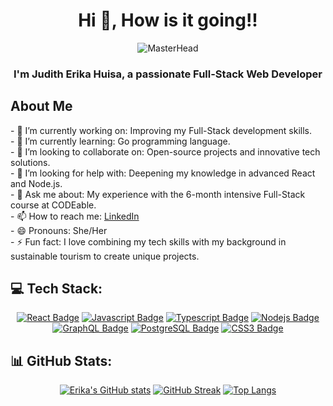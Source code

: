 <h1 align="center">Hi 👋, How is it going!!</h1>

<p align="center">
  <img src="https://media.giphy.com/media/dUa0YL1AZlevEpLrEx/giphy.gif?cid=790b761171zz6g9gxlox9qzk7x6glrzvbovfoq5kf555i7fs&ep=v1_gifs_search&rid=giphy.gif&ct=g" alt="MasterHead"/>
</p>

<h3 align="center">I'm Judith Erika Huisa, a passionate Full-Stack Web Developer</h3>

<h2>About Me</h2>
<p>
  - 🔭 I’m currently working on: Improving my Full-Stack development skills.<br>
  - 🌱 I’m currently learning: Go programming language.<br>
  - 👯 I’m looking to collaborate on: Open-source projects and innovative tech solutions.<br>
  - 🤔 I’m looking for help with: Deepening my knowledge in advanced React and Node.js.<br>
  - 💬 Ask me about: My experience with the 6-month intensive Full-Stack course at CODEable.<br>
  - 📫 How to reach me: <a href="www.linkedin.com/in/full-stack-web-developer-judith-huisa">LinkedIn</a><br>
  - 😄 Pronouns: She/Her<br>
  - ⚡ Fun fact: I love combining my tech skills with my background in sustainable tourism to create unique projects.<br>
</p>

<h2>💻 Tech Stack:</h2>
<p align="center">
  <a href="#"><img src="https://img.shields.io/badge/-React-61DBFB?style=for-the-badge&labelColor=black&logo=react&logoColor=61DBFB" alt="React Badge"/></a>
  <a href="#"><img src="https://img.shields.io/badge/-Javascript-F0DB4F?style=for-the-badge&labelColor=black&logo=javascript&logoColor=F0DB4F" alt="Javascript Badge"/></a>
  <a href="#"><img src="https://img.shields.io/badge/-Typescript-007acc?style=for-the-badge&labelColor=black&logo=typescript&logoColor=007acc" alt="Typescript Badge"/></a>
  <a href="#"><img src="https://img.shields.io/badge/-Nodejs-3C873A?style=for-the-badge&labelColor=black&logo=node.js&logoColor=3C873A" alt="Nodejs Badge"/></a>
  <a href="#"><img src="https://img.shields.io/badge/-GraphQl-e535ab?style=for-the-badge&labelColor=black&logo=graphql&logoColor=e535ab" alt="GraphQL Badge"/></a>
  <a href="#"><img src="https://img.shields.io/badge/PostgreSQL-%23dcdcdc?style=for-the-badge&logo=postgreSQL&labelColor=black" alt="PostgreSQL Badge"/></a>
  <a href="#"><img src="https://img.shields.io/badge/CSS-%231572B6?style=for-the-badge&logo=CSS3&labelColor=black" alt="CSS3 Badge"/></a>
</p>

<h2>📊 GitHub Stats:</h2>
<p align="center">
  <a href="https://github.com/anuraghazra/github-readme-stats"><img src="https://github-readme-stats.vercel.app/api?username=Erika-30&show_icons=true&theme=radical" alt="Erika's GitHub stats"/></a>
  <a href="https://git.io/streak-stats"><img src="http://github-readme-streak-stats.herokuapp.com?user=Erika-30&theme=radical&hide_border=true" alt="GitHub Streak"/></a>
  <a href="https://github.com/anuraghazra/github-readme-stats"><img src="https://github-readme-stats.vercel.app/api/top-langs/?username=Erika-30&layout=compact&theme=radical" alt="Top Langs"/></a>
</p>
